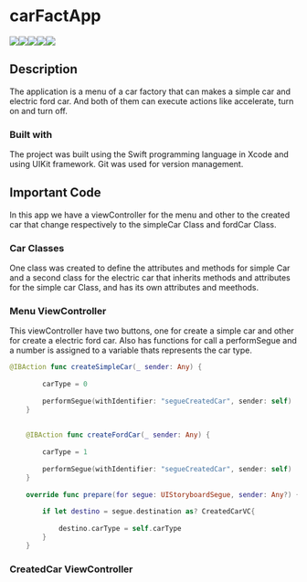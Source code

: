 # carFactApp

<img src="https://i.postimg.cc/wM0Jxw2K/Screen-Shot-2022-03-18-at-12-07-05-AM.png"></img><img src="https://i.postimg.cc/bYT1Rvh6/Screen-Shot-2022-03-18-at-12-07-14-AM.png"></img><img src="https://i.postimg.cc/7YZ0tyPq/Screen-Shot-2022-03-18-at-12-07-25-AM.png"></img><img src="https://i.postimg.cc/R0L0zNGy/simple-Car.gif"></img><img src="https://i.postimg.cc/9QGmGD30/fordCar.gif"></img>

## Description
The application is a menu of a car factory that can makes a simple car and electric ford car. And both of them can execute actions like accelerate, turn on and turn off.

### Built with

The project was built using the Swift programming language in Xcode and using UIKit framework. Git was used for version management.

## Important Code

In this app we have a viewController for the menu and other to the created car that change respectively to the simpleCar Class and fordCar Class.

### Car Classes

One class was created to define the attributes and methods for simple Car and a second class for the electric car that inherits methods and attributes for the simple car Class, and has its own attributes and meethods.

### Menu ViewController

This viewController have two buttons, one for create a simple car and other for create a electric ford car. Also has functions for call a performSegue and a number is assigned to a variable thats represents the car type.

```swift
@IBAction func createSimpleCar(_ sender: Any) {
        
        carType = 0
        
        performSegue(withIdentifier: "segueCreatedCar", sender: self)
    }
    
    
    @IBAction func createFordCar(_ sender: Any) {
        
        carType = 1
        
        performSegue(withIdentifier: "segueCreatedCar", sender: self)
    }
    
    override func prepare(for segue: UIStoryboardSegue, sender: Any?) {
        
        if let destino = segue.destination as? CreatedCarVC{
            
            destino.carType = self.carType
        }
    }
```

### CreatedCar ViewController

